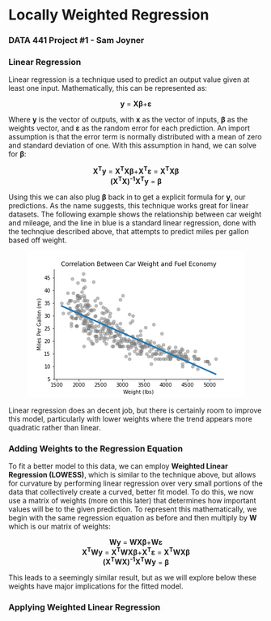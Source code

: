 # Locally Weighted Regression
### DATA 441 Project #1 - Sam Joyner

### Linear Regression

Linear regression is a technique used to predict an output value given at least one input. Mathematically, this can be represented as:

<p align="center">
  <b>y</b> = <b>X&beta;</b>+<b>&epsilon;</b>
</p>

Where <b>y</b> is the vector of outputs, with <b>x</b> as the vector of inputs, <b>&beta;</b> as the weights vector, and <b>&epsilon;</b> as the random error for each prediction. An import assumption is that the error term is normally distributed with a mean of zero and standard deviation of one. With this assumption in hand, we can solve for <b>&beta;</b>: 

<p align="center">
  <b>X<sup>T</sup>y</b> = <b>X<sup>T</sup>X&beta;</b>+<b>X<sup>T</sup>&epsilon;</b> = <b>X<sup>T</sup>X&beta;</b>
  <br>
  <b>(X<sup>T</sup>X)<sup>-1</sup>X<sup>T</sup>y</b> = <b>&beta;</b>
</p>

Using this we can also plug <b>&beta;</b> back in to get a explicit formula for <b>y</b>, our predictions. As the name suggests, this technique works great for linear datasets. The following example shows the relationship between car weight and mileage, and the line in blue is a standard linear regression, done with the technqiue described above, that attempts to predict miles per gallon based off weight.

<p align="center">
<img src=WGT_MPG_Linear_Regression-2.png>
</p>

Linear regression does an decent job, but there is certainly room to improve this model, particularly with lower weights where the trend appears more quadratic rather than linear.

### Adding Weights to the Regression Equation

To fit a better model to this data, we can employ <b>Weighted Linear Regression (LOWESS)</b>, which is similar to the technique above, but allows for curvature by performing linear regression over very small portions of the data that collectively create a curved, better fit model. To do this, we now use a matrix of weights (more on this later) that determines how important values will be to the given prediction. To represent this mathematically, we begin with the same regression equation as before and then multiply by <b>W</b> which is our matrix of weights: 

<p align="center">
  <b>Wy</b> = <b>WX&beta;</b>+<b>W&epsilon;</b>
  <br>
  <b>X<sup>T</sup>Wy</b> = <b>X<sup>T</sup>WX&beta;</b>+<b>X<sup>T</sup>&epsilon;</b> = <b>X<sup>T</sup>WX&beta;</b>
  <br>
  <b>(X<sup>T</sup>WX)<sup>-1</sup>X<sup>T</sup>Wy</b> = <b>&beta;</b>
</p>

This leads to a seemingly similar result, but as we will explore below these weights have major implications for the fitted model.

### Applying Weighted Linear Regression
